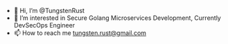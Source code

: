- 👋 Hi, I’m @TungstenRust
- 👀 I’m interested in Secure Golang Microservices Development, Currently DevSecOps Engineer
- 📫 How to reach me tungsten.rust@gmail.com

<!---
TungstenRust/TungstenRust is a ✨ special ✨ repository because its `README.md` (this file) appears on your GitHub profile.
You can click the Preview link to take a look at your changes.
--->
